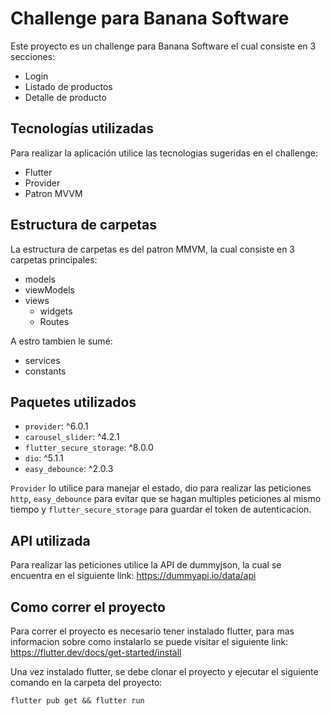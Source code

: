 # Challenge para Banana Software 

Este proyecto es un challenge para Banana Software el cual consiste en 3 secciones: 
 - Login
 - Listado de productos
 - Detalle de producto

## Tecnologías utilizadas

Para realizar la aplicación utilice las tecnologias sugeridas en el challenge:

  - Flutter
  - Provider
  - Patron MVVM

## Estructura de carpetas

La estructura de carpetas es del patron MMVM, la cual consiste en 3 carpetas principales:

  - models
  - viewModels 
  - views
    - widgets
    - Routes

  A estro tambien le sumé: 
  - services
  - constants 

## Paquetes utilizados

  - `provider`: ^6.0.1
  - `carousel_slider`: ^4.2.1
  - `flutter_secure_storage`: ^8.0.0
  - `dio`: ^5.1.1
  - `easy_debounce`: ^2.0.3

`Provider` lo utilice para manejar el estado, dio para realizar las peticiones `http`, `easy_debounce` para evitar que se hagan multiples peticiones al mismo tiempo y `flutter_secure_storage` para guardar el token de autenticacion.

## API utilizada

Para realizar las peticiones utilice la API de dummyjson, la cual se encuentra en el siguiente link: https://dummyapi.io/data/api

## Como correr el proyecto

Para correr el proyecto es necesario tener instalado flutter, para mas informacion sobre como instalarlo se puede visitar el siguiente link: https://flutter.dev/docs/get-started/install

Una vez instalado flutter, se debe clonar el proyecto y ejecutar el siguiente comando en la carpeta del proyecto:

```properties
flutter pub get && flutter run
``` 

